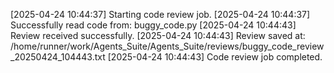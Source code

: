 [2025-04-24 10:44:37] Starting code review job.
[2025-04-24 10:44:37] Successfully read code from: buggy_code.py
[2025-04-24 10:44:43] Review received successfully.
[2025-04-24 10:44:43] Review saved at: /home/runner/work/Agents_Suite/Agents_Suite/reviews/buggy_code_review_20250424_104443.txt
[2025-04-24 10:44:43] Code review job completed.
